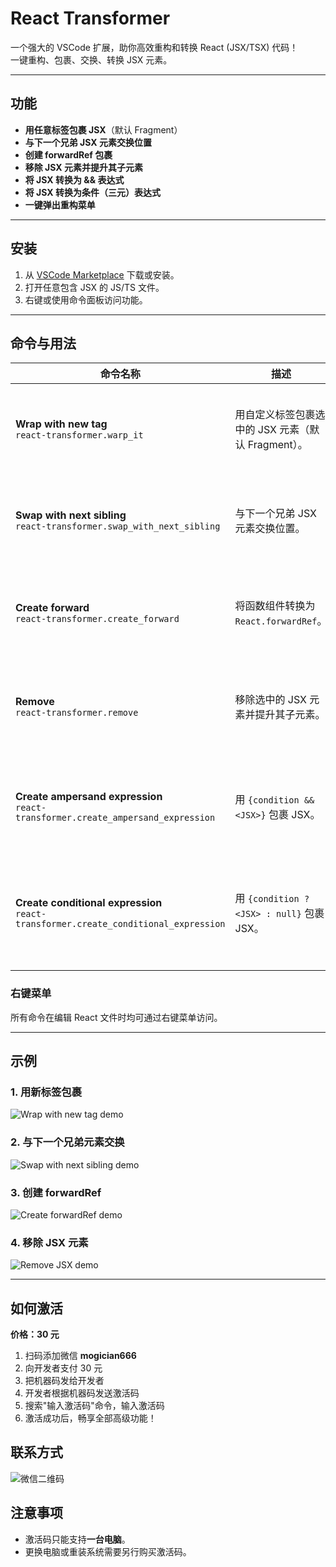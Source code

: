 # React Transformer

一个强大的 VSCode 扩展，助你高效重构和转换 React (JSX/TSX) 代码！  
一键重构、包裹、交换、转换 JSX 元素。

---

## 功能

- **用任意标签包裹 JSX**（默认 Fragment）
- **与下一个兄弟 JSX 元素交换位置**
- **创建 forwardRef 包裹**
- **移除 JSX 元素并提升其子元素**
- **将 JSX 转换为 && 表达式**
- **将 JSX 转换为条件（三元）表达式**
- **一键弹出重构菜单**

---

## 安装

1. 从 [VSCode Marketplace](https://marketplace.visualstudio.com/) 下载或安装。
2. 打开任意包含 JSX 的 JS/TS 文件。
3. 右键或使用命令面板访问功能。

---

## 命令与用法

| 命令名称                                                                                | 描述                                               | 用法                                                                     |
| --------------------------------------------------------------------------------------- | -------------------------------------------------- | ------------------------------------------------------------------------ |
| **Wrap with new tag**<br/>`react-transformer.warp_it`                                   | 用自定义标签包裹选中的 JSX 元素（默认 Fragment）。 | 光标放在 JSX 元素内，右键选择"Wrap with new tag"，或用命令面板。         |
| **Swap with next sibling**<br/>`react-transformer.swap_with_next_sibling`               | 与下一个兄弟 JSX 元素交换位置。                    | 光标放在 JSX 元素内，右键选择"Swap with next sibling"，或用命令面板。    |
| **Create forward**<br/>`react-transformer.create_forward`                               | 将函数组件转换为 `React.forwardRef`。              | 光标放在函数组件变量上，右键选择"Create forward"，或用命令面板。         |
| **Remove**<br/>`react-transformer.remove`                                               | 移除选中的 JSX 元素并提升其子元素。                | 光标放在 JSX 元素内，右键选择"Remove"，或用命令面板。                    |
| **Create ampersand expression**<br/>`react-transformer.create_ampersand_expression`     | 用 `{condition && <JSX>}` 包裹 JSX。               | 光标放在 JSX 内，右键选择"Create ampersand expression"，或用命令面板。   |
| **Create conditional expression**<br/>`react-transformer.create_conditional_expression` | 用 `{condition ? <JSX> : null}` 包裹 JSX。         | 光标放在 JSX 内，右键选择"Create conditional expression"，或用命令面板。 |
|                                                                                         |

### 右键菜单

所有命令在编辑 React 文件时均可通过右键菜单访问。

---

## 示例

### 1. 用新标签包裹

![Wrap with new tag demo](https://gitee.com/Mogician301/react-transformer/raw/master/wrap-with-tag.gif)

### 2. 与下一个兄弟元素交换

![Swap with next sibling demo](https://gitee.com/Mogician301/react-transformer/raw/master/swap-sibling.gif)

### 3. 创建 forwardRef

![Create forwardRef demo](https://gitee.com/Mogician301/react-transformer/raw/master/forward-ref.gif)

### 4. 移除 JSX 元素

![Remove JSX demo](https://gitee.com/Mogician301/react-transformer/raw/master/remove-jsx.gif)

---

## 如何激活

**价格：30 元**

1. 扫码添加微信 **mogician666**
2. 向开发者支付 30 元
3. 把机器码发给开发者
4. 开发者根据机器码发送激活码
5. 搜索"输入激活码"命令，输入激活码
6. 激活成功后，畅享全部高级功能！

## 联系方式

![微信二维码](https://gitee.com/Mogician301/react-transformer/raw/master/wechat-qr.jpg)

## 注意事项

- 激活码只能支持**一台电脑**。
- 更换电脑或重装系统需要另行购买激活码。
